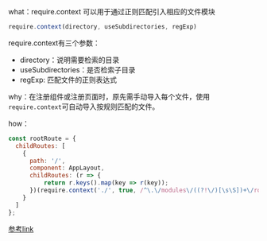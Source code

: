 what：require.context 可以用于通过正则匹配引入相应的文件模块
```js
require.context(directory, useSubdirectories, regExp)
```
require.context有三个参数：
* directory：说明需要检索的目录
* useSubdirectories：是否检索子目录
* regExp: 匹配文件的正则表达式

why：在注册组件或注册页面时，原先需手动导入每个文件，使用`require.context`可自动导入按规则匹配的文件。

how：
```js
const rootRoute = {
  childRoutes: [
    {
      path: '/',
      component: AppLayout,
      childRoutes: (r => {
          return r.keys().map(key => r(key));
      })(require.context('./', true, /^\.\/modules\/((?!\/)[\s\S])+\/route\.js$/))
    }
  ]
};
```

[参考link](https://github.com/wuchangming/blog/blob/master/docs/webpack/require-context-usage.md)